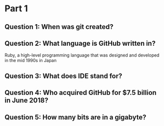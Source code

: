 # Part 1

## Question 1: When was git created?

## Question 2: What language is GitHub written in?
Ruby, a high-level programming language that was designed and developed in the mid 1990s in Japan

## Question 3: What does IDE stand for?

## Question 4: Who acquired GitHub for $7.5 billion in June 2018?

## Question 5: How many bits are in a gigabyte?
